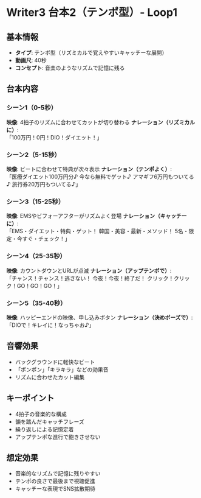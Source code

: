 # Writer3 台本2（テンポ型）- Loop1

## 基本情報
- **タイプ**: テンポ型（リズミカルで覚えやすいキャッチーな展開）
- **動画尺**: 40秒
- **コンセプト**: 音楽のようなリズムで記憶に残る

## 台本内容

### シーン1（0-5秒）
**映像**: 4拍子のリズムに合わせてカットが切り替わる
**ナレーション（リズミカルに）**:  
「100万円！0円！DIO！ダイエット！」

### シーン2（5-15秒）
**映像**: ビートに合わせて特典が次々表示
**ナレーション（テンポよく）**:  
「医療ダイエット100万円分♪ 今なら無料でゲット♪ アマギフ6万円もついてる♪ 旅行券20万円もついてる♪」

### シーン3（15-25秒）
**映像**: EMSやビフォーアフターがリズムよく登場
**ナレーション（キャッチーに）**:  
「EMS・ダイエット・特典・ゲット！ 韓国・美容・最新・メソッド！ 5名・限定・今すぐ・チェック！」

### シーン4（25-35秒）
**映像**: カウントダウンとURLが点滅
**ナレーション（アップテンポで）**:  
「チャンス！チャンス！逃さない！ 今夜！今夜！終了だ！ クリック！クリック！GO！GO！GO！」

### シーン5（35-40秒）
**映像**: ハッピーエンドの映像、申し込みボタン
**ナレーション（決めポーズで）**:  
「DIOで！キレイに！なっちゃお♪」

## 音響効果
- バックグラウンドに軽快なビート
- 「ポンポン」「キラキラ」などの効果音
- リズムに合わせたカット編集

## キーポイント
- 4拍子の音楽的な構成
- 韻を踏んだキャッチフレーズ
- 繰り返しによる記憶定着
- アップテンポな進行で飽きさせない

## 想定効果
- 音楽的なリズムで記憶に残りやすい
- テンポの良さで最後まで視聴促進
- キャッチーな表現でSNS拡散期待